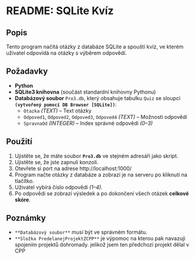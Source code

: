 # README: SQLite Kvíz

## Popis
Tento program načítá otázky z databáze SQLite a spouští kvíz, ve kterém uživatel odpovídá na otázky s výběrem odpovědí.

## Požadavky
- **Python**
- **SQLite3 knihovna** (součást standardní knihovny Pythonu)
- **Databázový soubor** `Pro3.db`, který obsahuje tabulku `Quiz` se sloupci **`(vytvořený pomocí DB Browser [SQLite])`**:
  - `Otazka` *(TEXT)* – Text otázky
  - `Odpoved1`, `Odpoved2`, `Odpoved3`, `Odpoved4` *(TEXT)* – Možnosti odpovědí
  - `SpravnaOd` *(INTEGER)* – Index správné odpovědi *(0–3)*

## Použití
1. Ujistěte se, že máte soubor **`Pro3.db`** ve stejném adresáři jako skript.
2. Ujistěte se, že jste zapnuli konzoli.
3. Otevřete si port na adrese http://localhost:1000/
4. Program načte otázky z databáze a zobrazí je na serveru po kliknutí na tlačítko.
5. Uživatel vybírá číslo odpovědi *(1–4).*
6. Po odpovědi se zobrazí výsledek a po dokončení všech otázek **celkové skóre**.

## Poznámky
- `**Databázový soubor**` musí být ve správném formátu.
- `**Složka PredelanejProjektZCPP**` je výpomoc na kterou pak navazuji spojením projektů dohromady. jelikož jsem ten předchozí projekt dělal v CPP

